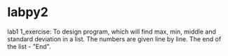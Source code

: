 # labpy2
lab1 
1_exercise: To design program, which will find max, min, middle and standard deviation in a list. The numbers are given line by line. The end of the list - "End".
